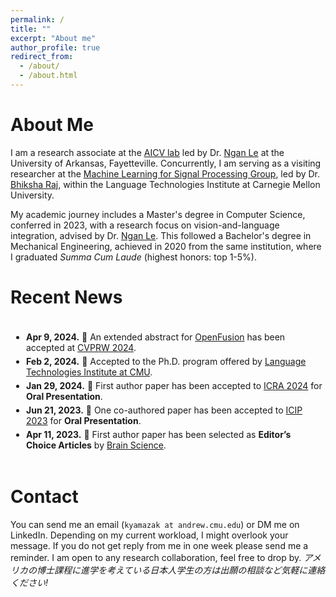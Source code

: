 ```yaml
---
permalink: /
title: ""
excerpt: "About me"
author_profile: true
redirect_from: 
  - /about/
  - /about.html
---
```


About Me
======
I am a research associate at the [AICV lab](https://uark-aicv.github.io/) led by Dr. [Ngan Le](https://www.nganle.net/) at the University of Arkansas, Fayetteville. 
Concurrently, I am serving as a visiting researcher at the [Machine Learning for Signal Processing Group](https://cmu-mlsp.github.io/), led by Dr. [Bhiksha Raj](http://mlsp.cs.cmu.edu/people/bhiksha/), within the Language Technologies Institute at Carnegie Mellon University.

My academic journey includes a Master's degree in Computer Science, conferred in 2023, with a research focus on vision-and-language integration, advised by Dr. [Ngan Le](https://www.nganle.net/). 
This followed a Bachelor's degree in Mechanical Engineering, achieved in 2020 from the same institution, where I graduated *Summa Cum Laude* (highest honors: top 1-5%).


Recent News
======

<div style="overflow-y: scroll; height: 200px; border: 0px; padding: 5px;">
    <ul style="list-style-type: disc; padding-left: 20px;">
        <li style="margin-top: 5px; margin-bottom: 5px;"><strong>Apr 9, 2024.</strong> 🍺 An extended abstract for <a href="https://uark-aicv.github.io/OpenFusion/">OpenFusion</a> has been accepted at <a href="https://opensun3d.github.io/">CVPRW 2024</a>.</li>
        <li style="margin-top: 5px; margin-bottom: 5px;"><strong>Feb 2, 2024.</strong> 🎉 Accepted to the Ph.D. program offered by <a href="https://www.lti.cs.cmu.edu/academics/phd-programs/index.html">Language Technologies Institute at CMU</a>.</li>
        <li style="margin-top: 5px; margin-bottom: 5px;"><strong>Jan 29, 2024.</strong> 🍺 First author paper has been accepted to <a href="https://2024.ieee-icra.org/">ICRA 2024</a> for <strong>Oral Presentation</strong>.</li>
        <li style="margin-top: 5px; margin-bottom: 5px;"><strong>Jun 21, 2023.</strong> 🍻 One co-authored paper has been accepted to <a href="https://2023.ieeeicip.org/">ICIP 2023</a> for <strong>Oral Presentation</strong>.</li>
        <li style="margin-top: 5px; margin-bottom: 5px;"><strong>Apr 11, 2023.</strong> 🍺 First author paper has been selected as <strong>Editor’s Choice Articles</strong> by <a href="https://www.mdpi.com/2076-3425/12/7/863">Brain Science</a>.</li>
        <li style="margin-top: 5px; margin-bottom: 5px;"><strong>Apr 7, 2023.</strong> 🍻 One co-authored paper has been accepted to <a href="https://sites.google.com/view/ieeecvf-cvpr2023-precognition/home?authuser=0&pli=1">CVPRW 2023</a>.</li>
        <li style="margin-top: 5px; margin-bottom: 5px;"><strong>Nov 18, 2022.</strong> 🍺 First author paper has been accepted to <a href="https://aaai.org/Conferences/AAAI-23/">AAAI 2023</a> for <strong>Oral Presentation</strong>.</li>
        <li style="margin-top: 5px; margin-bottom: 5px;"><strong>Oct 2, 2022.</strong> 🍻 One co-authored manuscript has been accepted to <a href="https://www.springer.com/journal/11263">IJCV</a>.</li>
        <li style="margin-top: 5px; margin-bottom: 5px;"><strong>Oct 2, 2022.</strong> 🍻 One co-authored paper has been accepted to <a href="https://bmvc2022.org/">BMVC 2022</a>.</li>
        <li style="margin-top: 5px; margin-bottom: 5px;"><strong>Jun 20, 2022.</strong> 🍺 First author paper has been accepted to <a href="https://2022.ieeeicip.org/">ICIP 2022</a> for <strong>Oral Presentation</strong>.</li>
        <li style="margin-top: 5px; margin-bottom: 5px;"><strong>Oct 4, 2021.</strong> 🍻 One co-authored paper has been accepted to <a href="https://www.bmvc2021-virtualconference.com/">BMVC 2021</a> for <strong>Oral Presentation</strong>.</li>
        <li style="margin-top: 5px; margin-bottom: 5px;"><strong>Nov 30, 2017.</strong> 🍷 Initiated as a member of <a href="https://www.tbp.org/recruit/recruitHome.cfm">Tau Beta Pi</a>, the Engineering Honor Society.</li>
        <li style="margin-top: 5px; margin-bottom: 5px;"><strong>Nov 28, 2017.</strong> ✍️ Received <a href="/files/CSWA_kyamazak_email_uark_edu.pdf">CSWA</a> in mechanical design.</li>
        <li style="margin-top: 5px; margin-bottom: 5px;"><strong>Aug 22, 2016.</strong> Started school at the University of Arkansas.</li>
        <li style="margin-top: 5px; margin-bottom: 5px;"><strong>Aug 2014.</strong> Joined Summer Program at Harvard University.</li>
    </ul>
</div>
<br>

Contact
======
You can send me an email (`kyamazak at andrew.cmu.edu`) or DM me on LinkedIn. Depending on my current workload, I might overlook your message. If you do not get reply from me in one week please send me a reminder. I am open to any research collaboration, feel free to drop by. *アメリカの博士課程に進学を考えている日本人学生の方は出願の相談など気軽に連絡ください!*

<script data-name="BMC-Widget" data-cfasync="false" src="https://cdnjs.buymeacoffee.com/1.0.0/widget.prod.min.js" data-id="kashuyamazk" data-description="Support me on Buy me a coffee!" data-message="" data-color="#40DCA5" data-position="Right" data-x_margin="18" data-y_margin="18"></script>
